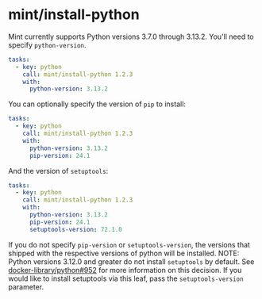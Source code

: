 # mint/install-python

Mint currently supports Python versions 3.7.0 through 3.13.2. You'll need to specify `python-version`.

```yaml
tasks:
  - key: python
    call: mint/install-python 1.2.3
    with:
      python-version: 3.13.2
```

You can optionally specify the version of `pip` to install:

```yaml
tasks:
  - key: python
    call: mint/install-python 1.2.3
    with:
      python-version: 3.13.2
      pip-version: 24.1
```

And the version of `setuptools`:

```yaml
tasks:
  - key: python
    call: mint/install-python 1.2.3
    with:
      python-version: 3.13.2
      pip-version: 24.1
      setuptools-version: 72.1.0
```

If you do not specify `pip-version` or `setuptools-version`, the versions that shipped with the respective versions of python will be installed.
NOTE: Python versions 3.12.0 and greater do not install `setuptools` by default. See [docker-library/python#952](https://github.com/docker-library/python/issues/952) for more information on this decision. If you would like to install setuptools via this leaf, pass the `setuptools-version` parameter.
